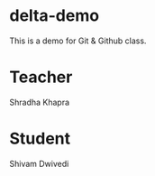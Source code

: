 # delta-demo
This is a demo for Git &amp; Github class.

# Teacher
Shradha Khapra

# Student
Shivam Dwivedi